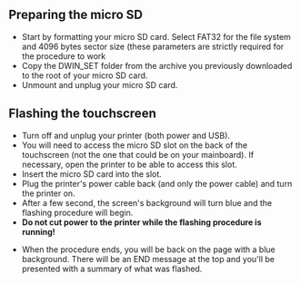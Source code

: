 ## Preparing the micro SD

- Start by formatting your micro SD card. Select FAT32 for the file system and 4096 bytes sector size (these parameters are strictly required for the procedure to work
- Copy the DWIN_SET folder from the archive you previously downloaded to the root of your micro SD card.
- Unmount and unplug your micro SD card.

## Flashing the touchscreen

- Turn off and unplug your printer (both power and USB).
- You will need to access the micro SD slot on the back of the touchscreen (not the one that could be on your mainboard). If necessary, open the printer to be able to access this slot.
- Insert the micro SD card into the slot.
- Plug the printer's power cable back (and only the power cable) and turn the printer on.
- After a few second, the screen's background will turn blue and the flashing procedure will begin.
- **Do not cut power to the printer while the flashing procedure is running!**
* When the procedure ends, you will be back on the page with a blue background. There will be an END message at the top and you'll be presented with a summary of what was flashed.